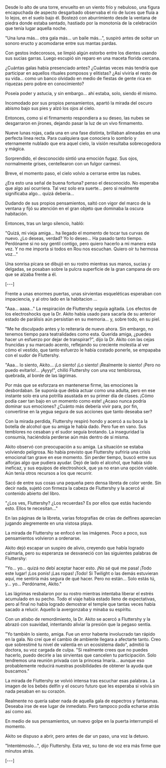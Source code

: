Desde lo alto de una torre, envuelto en un viento frío y nebuloso, una figura encapuchada de aspecto desgarbado observaba el río de luces que fluía a lo lejos, en el suelo bajo él. Bostezó con aburrimiento desde la ventana de piedra donde estaba sentado, hastiado por la monotonía de la celebración que tenía lugar aquella noche.

"Una luna más... otra gala más... un baile más...", suspiró antes de soltar un sonoro eructo y acomodarse entre sus mantas pardas.

Con gestos indecorosos, se limpió algún estorbo entre los dientes usando sus sucias garras. Luego escupió sin reparo en una maceta florida cercana.

¿Cuántas galas había presenciado antes? ¿Cuántas veces más tendría que participar en aquellos rituales pomposos y elitistas? ¿Así viviría el resto de su vida... como un banco olvidado en medio de fiestas de gente rica en riquezas pero pobre en conocimiento?

Poseía poder y astucia, y sin embargo… ahí estaba, solo, siendo él mismo.

Incomodado por sus propios pensamientos, apartó la mirada del oscuro abismo bajo sus pies y alzó los ojos al cielo.

Entonces, como si el firmamento respondiera a su deseo, las nubes se desgarraron en jirones, dejando pasar la luz de un vivo firmamento.

Nueve lunas rojas, cada una en una fase distinta, brillaban alineadas en una perfecta línea recta. Para cualquiera que conociera lo sombrío y eternamente nublado que era aquel cielo, la visión resultaba sobrecogedora y mágica.

Sorprendido, el desconocido sintió una emoción fugaz. Sus ojos, normalmente grises, centellearon con un fulgor carmesí.

Breve, el momento paso, el cielo volvio a cerrarse entre las nubes.

¿Era esto una señal de buena fortuna? penso el desconocido. No esperaba que algo así ocurriera. Tal vez solo era suerte… pero si realmente significaba algo… quizá debería...

Dudando de sus propios pensamientos, saltó con vigor del marco de la ventana y fijó su atención en el gran objeto que dominaba la oscura habitación.

Entonces, tras un largo silencio, habló:

"Quizá, mi vieja amiga… ha llegado el momento de tocar tus curvas de nuevo. ¿Lo deseas, verdad? Yo lo deseo... Ha pasado tanto tiempo. Perdóname si no soy gentil contigo, pero quiero hacerlo a mi manera esta vez. Y no me importa si todos en Rou nos escuchan. Quiero oír tu hermosa voz…"

Una sonrisa pícara se dibujó en su rostro mientras sus manos, sucias y delgadas, se posaban sobre la pulcra superficie de la gran campana de oro que se alzaba frente a él.

[---]

Frente a unas enormes puertas, unas sirvientas esqueléticas esperaban con impaciencia, y al otro lado en la habitacion ...

"Aaa... aaaa..." La respiración de Fluttershy seguía agitada. Los efectos de los electroshocks que la Dr. Akito había usado para sacarla de su anterior estado de parálisis aún persistían en su memoria... y, sobre todo, en su piel.

"Me he disculpado antes y lo reiteraría de nuevo ahora. Sin embargo, no tenemos tiempo para teatralidades como esta. Querida amiga, ¿puedes hacer un esfuerzo por dejar de transpirar?", dijo la Dr. Akito con las cejas fruncidas y su marcado acento, reflejando su creciente molestia al ver cómo el vestido, que tanto esfuerzo le había costado ponerle, se empapaba con el sudor de Fluttershy.

"Aaa... lo siento, Akito... ¡Lo siento! ¡Lo siento! ¡Realmente lo siento! ¡Pero no puedo evitarlo!... ¡Ayyy!", chilló Fluttershy con una voz temblorosa, quebrada, al borde de las lágrimas.

Por más que se esforzara en mantenerse firme, las emociones la desbordaban. Se suponía que debía actuar como una adulta, pero en ese instante solo era una potrilla asustada en su primer día de clases. ¡Cómo podía caer tan bajo en un momento como este! ¿Acaso nunca podría dominar sus emociones? ¿Cuánto más debería vivir para, por fin, convertirse en la yegua segura de sus acciones que tanto deseaba ser?

Con la mirada perdida, Fluttershy respiró hondo y acercó a su boca la botella de alcohol que su amiga le había dado. Pero fue en vano. Sus temblores no cesaban y el sudor seguía brotando. La inseguridad la consumía, haciéndola perderse aún más dentro de sí misma.

Akito observó con preocupación a su amiga. La situación se estaba volviendo peligrosa. No había previsto que Fluttershy sufriría una crisis emocional tan grave en ese momento. Sin perder tiempo, buscó entre sus alforjas algo que pudiera ayudar. Dejó de lado el alcohol, que había sido ineficaz, y sus equipos de electroshock, que ya no eran una opción viable. Aún tenía otros recursos a los que recurrir.

Sacó de entre sus cosas una pequeña pero densa libreta de color verde. Sin decir nada, sujetó con firmeza la cabeza de Fluttershy y la acercó al contenido abierto del libro.

"¿Los ves, Fluttershy? ¿Los recuerdas? Es por ellos que estás haciendo esto. Ellos te necesitan..."

En las páginas de la libreta, varias fotografías de crías de delfines aparecían jugando alegremente en una vistosa playa.

La mirada de Fluttershy se enfocó en las imágenes. Poco a poco, sus pensamientos volvieron a ordenarse.

Akito dejó escapar un suspiro de alivio, creyendo que había logrado calmarla, pero su esperanza se desvaneció con las siguientes palabras de Fluttershy:

"Yo... yo... quizá no debí aceptar hacer esto. ¡No sé qué me pasa! ¡Todo este lugar! ¡Los ponis! ¡Las ropas! ¡Todo! Si Twilight o las demás estuvieran aquí, me sentiría más segura de qué hacer. Pero no están... Solo estás tú, y... yo... Perdóname, Akito."

Las lágrimas resbalaron por su rostro mientras intentaba liberar el estrés acumulado en su pecho. Todo el viaje había estado lleno de expectativas, pero al final no había logrado demostrar el temple que tantas veces había sacado a relucir. Aquello la avergonzaba y minaba su espíritu.

Con un atisbo de remordimiento, la Dr. Akito se acercó a Fluttershy y la abrazó con suavidad, intentando aliviar la presión que la pegaso sentía.

"Yo también lo siento, amiga. Fue un error haberte involucrado tan rápido en la gala. No creí que el cambio de ambiente llegara a afectarte tanto. Creo que sobrestimé tu nivel de valentía en un ecosistema dado", admitió la doctora, su voz cargada de culpa. "Si realmente crees que no puedes hacerlo, puedo decirle a las sirvientas que cancelen tu participación. Solo tendremos una reunión privada con la princesa Imaria... aunque eso probablemente reducirá nuestras posibilidades de obtener la ayuda que buscamos."

La mirada de Fluttershy se volvió intensa tras escuchar esas palabras. La imagen de los bebés delfín y el oscuro futuro que les esperaba si volvía sin nada pesaban en su corazón.

Realmente no quería saber nada de aquella gala de espectros y fantasmas. Deseaba irse de ese lugar de inmediato. Pero tampoco podía echarse atrás así como así.

En medio de sus pensamientos, un nuevo golpe en la puerta interrumpió el momento.

Akito se dispuso a abrir, pero antes de dar un paso, una voz la detuvo.

"Intentémoslo...", dijo Fluttershy. Esta vez, su tono de voz era más firme que minutos atrás.

[---]











